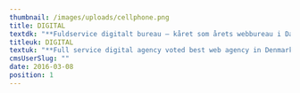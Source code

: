 ```yaml
---
thumbnail: /images/uploads/cellphone.png
title: DIGITAL
textdk: "**Fuldservice digitalt bureau – kåret som årets webbureau i Danmark 2011**   \nVores digitale specialister, indenfor IA, kodning, koncept og ide, udvikler dynamiske hjemmesider, effektive bannere, Apps og meget, meget mere."
titleuk: DIGITAL
textuk: "**Full service digital agency voted best web agency in Denmark 2011**   \nDigital experts from IA to coding to digital creatives makes dynamic websites, effective banner campaigns, Apps and much much more"
cmsUserSlug: ""
date: 2016-03-08 
position: 1
---
```


